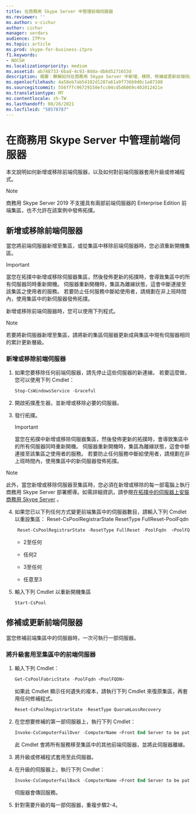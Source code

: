 ```yaml
---
title: 在商務用 Skype Server 中管理前端伺服器
ms.reviewer: ''
ms.author: v-cichur
author: cichur
manager: serdars
audience: ITPro
ms.topic: article
ms.prod: skype-for-business-itpro
f1.keywords:
- NOCSH
ms.localizationpriority: medium
ms.assetid: ab748733-6bad-4c93-8dda-db8d5271653d
description: 摘要：瞭解如何在商務用 Skype Server 中新增、移除、修補或更新前端伺服器。
ms.openlocfilehash: 4a58eb7ab54102d1287a61a9f736b9d0c1a87108
ms.sourcegitcommit: 556fffc96729150efcc04cd5d6069c402012421e
ms.translationtype: MT
ms.contentlocale: zh-TW
ms.lasthandoff: 08/26/2021
ms.locfileid: "58578787"
---
```

# <a name="manage-front-end-servers-in-skype-for-business-server"></a>在商務用 Skype Server 中管理前端伺服器
 
本文說明如何新增或移除前端伺服器，以及如何對前端伺服器套用升級或修補程式。

  > [!NOTE]
> 商務用 Skype Server 2019 不支援具有兩部前端伺服器的 Enterprise Edition 前端集區，也不允許在該案例中發佈拓撲。

## <a name="add-or-remove-front-end-servers"></a>新增或移除前端伺服器
  
當您將前端伺服器新增至集區，或從集區中移除前端伺服器時，您必須重新開機集區。 
  
> [!IMPORTANT]
> 當您在拓撲中新增或移除伺服器集區，然後發佈更新的拓撲時，會導致集區中的所有伺服器同時重新開機。 伺服器重新開機時，集區為離線狀態，這會中斷連接至該集區之使用者的服務。 若要防止任何服務中斷給使用者，請規劃在非上班時間內，使用集區中的新伺服器發佈拓撲。 
  
新增或移除前端伺服器時，您可以使用下列程式。
  
> [!NOTE]
> 若要將新伺服器新增至集區，請將新的集區伺服器更新成與集區中現有伺服器相同的累計更新層級。 
  
### <a name="to-add-or-remove-front-end-servers"></a>新增或移除前端伺服器

1. 如果您要移除任何前端伺服器，請先停止這些伺服器的新連線。 若要這麼做，您可以使用下列 Cmdlet：
    
   ```PowerShell
   Stop-CsWindowsService -Graceful
   ```

2. 開啟拓撲產生器，並新增或移除必要的伺服器。 
    
3. 發行拓撲。
    
    > [!IMPORTANT]
    > 當您在拓撲中新增或移除伺服器集區，然後發佈更新的拓撲時，會導致集區中的所有伺服器同時重新開機。 伺服器重新開機時，集區為離線狀態，這會中斷連接至該集區之使用者的服務。 若要防止任何服務中斷給使用者，請規劃在非上班時間內，使用集區中的新伺服器發佈拓撲。 
  
  > [!NOTE]
> 此外，當您新增或移除伺服器至集區時，您必須在新增或移除的每一部電腦上執行商務用 Skype Server 部署嚮導。如需詳細資訊，請參閱[在拓撲中的伺服器上安裝商務用 Skype Server](../../deploy/install/install-skype-for-business-server.md) 。
  
4. 如果您已以下列任何方式變更前端集區中的伺服器數目，請輸入下列 Cmdlet 以重設集區： Reset-CsPoolRegistrarState ResetType FullReset-PoolFqdn 
    
   ```PowerShell
    Reset-CsPoolRegistrarState -ResetType FullReset -PoolFqdn  <PoolFQDN>
   ```

     - 2至任何
    
     - 任何2
    
     - 3至任何
    
     - 任意至3
    
5. 輸入下列 Cmdlet 以重新開機集區
    
   ```PowerShell
   Start-CsPool
   ```

## <a name="patch-or-update-front-end-servers"></a>修補或更新前端伺服器

當您修補前端集區中的伺服器時，一次可執行一部伺服器。 
  
### <a name="to-apply-an-upgrade-to-the-front-end-servers-in-a-pool"></a>將升級套用至集區中的前端伺服器

1. 輸入下列 Cmdlet：
    
   ```PowerShell
   Get-CsPoolFabricState -PoolFqdn <PoolFQDN>
   ```

     如果此 Cmdlet 顯示任何遺失的複本，請執行下列 Cmdlet 來復原集區，再套用任何修補程式。
    
   ```PowerShell
   Reset-CsPoolRegistrarState -ResetType QuorumLossRecovery
   ```

2. 在您想要修補的第一部伺服器上，執行下列 Cmdlet：
    
   ```PowerShell
   Invoke-CsComputerFailOver -ComputerName <Front End Server to be patched>
   ```

    此 Cmdlet 會將所有服務移至集區中的其他前端伺服器，並將此伺服器離線。
    
3. 將升級或修補程式套用至此伺服器。
    
4. 在升級的伺服器上，執行下列 Cmdlet：
    
   ```PowerShell
   Invoke-CsComputerFailBack -ComputerName <Front End Server to be patched>
   ```

    伺服器會傳回服務。
    
5. 針對需要升級的每一部伺服器，重複步驟2-4。
